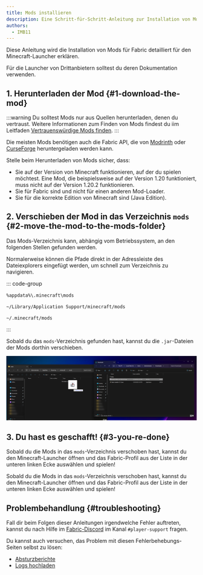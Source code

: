 ```yaml
---
title: Mods installieren
description: Eine Schritt-für-Schritt-Anleitung zur Installation von Mods für Fabric.
authors:
  - IMB11
---
```


Diese Anleitung wird die Installation von Mods für Fabric detailliert für den Minecraft-Launcher erklären.

Für die Launcher von Drittanbietern solltest du deren Dokumentation verwenden.

## 1. Herunterladen der Mod {#1-download-the-mod}

:::warning
Du solltest Mods nur aus Quellen herunterladen, denen du vertraust. Weitere Informationen zum Finden von Mods findest du iim Leitfaden [Vertrauenswürdige Mods finden](./finding-mods).
:::

Die meisten Mods benötigen auch die Fabric API, die von [Modrinth](https://modrinth.com/mod/fabric-api) oder [CurseForge](https://curseforge.com/minecraft/mc-mods/fabric-api) heruntergeladen werden kann.

Stelle beim Herunterladen von Mods sicher, dass:

- Sie auf der Version von Minecraft funktionieren, auf der du spielen möchtest. Eine Mod, die beispielsweise auf der Version 1.20 funktioniert, muss nicht auf der Version 1.20.2 funktionieren.
- Sie für Fabric sind und nicht für einen anderen Mod-Loader.
- Sie für die korrekte Edition von Minecraft sind (Java Edition).

## 2. Verschieben der Mod in das Verzeichnis `mods` {#2-move-the-mod-to-the-mods-folder}

Das Mods-Verzeichnis kann, abhängig vom Betriebssystem, an den folgenden Stellen gefunden werden.

Normalerweise können die Pfade direkt in der Adressleiste des Dateiexplorers eingefügt werden, um schnell zum Verzeichnis zu navigieren.

::: code-group

```:no-line-numbers [Windows]
%appdata%\.minecraft\mods
```

```:no-line-numbers [macOS]
~/Library/Application Support/minecraft/mods
```

```:no-line-numbers [Linux]
~/.minecraft/mods
```

:::

Sobald du das `mods`-Verzeichnis gefunden hast, kannst du die `.jar`-Dateien der Mods dorthin verschieben.

![Installierte Mods im mods-Verzeichnis](/assets/players/installing-mods.png)

## 3. Du hast es geschafft! {#3-you-re-done}

Sobald du die Mods in das `mods`-Verzeichnis verschoben hast, kannst du den Minecraft-Launcher öffnen und das Fabric-Profil aus der Liste in der unteren linken Ecke auswählen und spielen!

Sobald du die Mods in das `mods`-Verzeichnis verschoben hast, kannst du den Minecraft-Launcher öffnen und das Fabric-Profil aus der Liste in der unteren linken Ecke auswählen und spielen!

## Problembehandlung {#troubleshooting}

Fall dir beim Folgen dieser Anleitungen irgendwelche Fehler auftreten, kannst du nach Hilfe im [Fabric-Discord](https://discord.gg/v6v4pMv) im Kanal `#player-support` fragen.

Du kannst auch versuchen, das Problem mit diesen Fehlerbehebungs-Seiten selbst zu lösen:

- [Absturzberichte](./troubleshooting/crash-reports)
- [Logs hochladen](./troubleshooting/uploading-logs)
